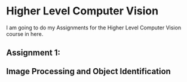 # Higher Level Computer Vision

I am going to do my Assignments for the Higher Level Computer Vision course in here.

## Assignment 1: <br><br> Image Processing and Object Identification

